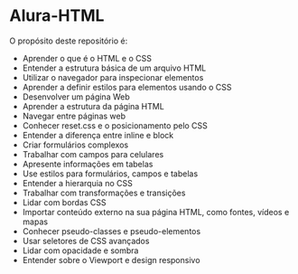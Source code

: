 # Alura-HTML
O propósito deste repositório é:

 - Aprender o que é o HTML e o CSS 
 - Entender a estrutura básica de um arquivo HTML 
 - Utilizar o navegador para inspecionar elementos 
 - Aprender a definir estilos para elementos usando o CSS
 - Desenvolver um página Web 
 - Aprender a estrutura da página HTML 
 - Navegar entre páginas web
 - Conhecer reset.css e o posicionamento pelo CSS 
 - Entender a diferença entre inline e block 
 - Criar formulários complexos 
 - Trabalhar com campos para celulares
 - Apresente informações em tabelas
 - Use estilos para formulários, campos e tabelas
 - Entender a hierarquia no CSS
 - Trabalhar com transformações e transições
 - Lidar com bordas CSS
 - Importar conteúdo externo na sua página HTML, como fontes, vídeos e mapas
 - Conhecer pseudo-classes e pseudo-elementos
 - Usar seletores de CSS avançados
 - Lidar com opacidade e sombra
 - Entender sobre o Viewport e design responsivo
